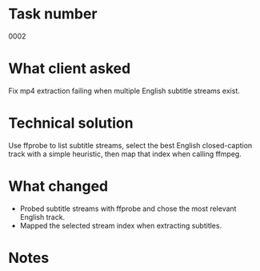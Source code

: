 # Task number
0002
# What client asked
Fix mp4 extraction failing when multiple English subtitle streams exist.
# Technical solution
Use ffprobe to list subtitle streams, select the best English closed-caption track with a simple heuristic, then map that index when calling ffmpeg.
# What changed
- Probed subtitle streams with ffprobe and chose the most relevant English track.
- Mapped the selected stream index when extracting subtitles.
# Notes
